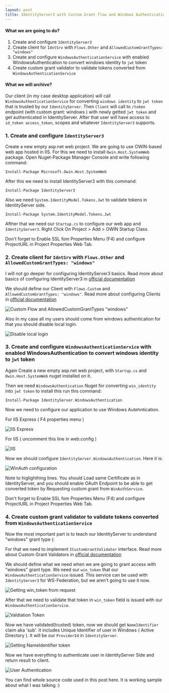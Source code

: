 ```yaml
---
layout: post
title: IdentityServer3 with Custom Grant flow and Windows Authentication
---
```


#### What we are going to do?

1. Create and configure `IdentityServer3`
2. Create client for `IdntSrv` with `Flows.Other` and `AllowedCustomGrantTypes: "windows"`
3. Create and configure `WindowsAuthenticationService` with enabled WindowsAuthentication to convert windows identity to `jwt` token
4. Create custom grant validator to validate tokens converted from `WindowsAuthenticationService`

#### What we will archive?

Our client (in my case desktop application) will call `WindowsAuthenticationService` for converting `windows identity` to `jwt token`
that is trusted by our `IdentityServer`. Then `Client` will call to `/token` endpoint (with custom grant: windows )
with newly getted `jwt token` and get authenticated in IdentityServer. After that user will have access to `id_token access_token`, scopes
and whatever `IdentityServer3` supports.

<!--more-->

### 1. Create and configure `IdentityServer3`

Create a new empty asp.net web project. We are going to use OWIN-based web app hosted in IIS. 
For this we need to install `Owin.Host.SystemWeb` package.
Open Nuget-Package Manager Console and write following command:

`Install-Package Microsoft.Owin.Host.SystemWeb`

After this we need to install IdentityServer3 with this command:

`Install-Package IdentityServer3`

Also we need `System.IdentityModel.Tokens.Jwt` to validate tokens in IdentityServer side.

`Install-Package System.IdentityModel.Tokens.Jwt`

Afther that we need our `Startup.cs` to configure our web app and `IdentityServer3`.
Right Click On Project > Add > OWIN Startup Class.

Don't forget to Enable SSL fom Properties Menu (F4) and configure ProjectURL in Project Properties Web Tab.


### 2. Create client for `IdntSrv` with `Flows.Other` and `AllowedCustomGrantTypes: "windows"`

I will not go deeper for configuring IdentityServer3 basics. Read more about basics of configuring IdentityServer3 in
[official documentation](https://identityserver.github.io/Documentation/docsv2/configuration/overview.html)

We should define our Client with `Flows.Custom` and `AllowedCustomGrantTypes: "windows"`. Read more about configuring Clients
in [official documentation](https://identityserver.github.io/Documentation/docsv2/configuration/clients.html)

![Custom Flow and AllowedCustomGrantTypes "windows"](http://i.imgur.com/EbpLjxy.png)


Also In my case all my users should come from windows authentication for that you should disable local login.

![Disable local login](http://i.imgur.com/mSirFpM.png)


### 3. Create and configure `WindowsAuthenticationService` with enabled WindowsAuthentication to convert windows identity to `jwt` token

Again Create a new empty asp.net web project, with `Startup.cs` and `Owin.Host.SystemWeb` nuget installed on it.

Then we need `WindowsAuthentication` Nuget for converting `win_identity` into `jwt token` to install this run this command:

`Install-Package IdentityServer.WindowsAuthentication`

Now we need to configure our application to use Windows Autehntication. 

For IIS Express ( F4 properties menu )

![IIS Express](http://i.imgur.com/FjcfTOr.png)


For IIS ( uncomment this line in web.config )

![IIS](http://i.imgur.com/L2QV1CJ.png)


Now we should configure `IdentityServer.WindowsAuthentication`. Here it is:

![WinAuth configuration](http://i.imgur.com/aB7HJm6.png)


Note to higlighthing lines. You should Load same Certificate as in IdentityServer, and you should enable OAuth Endpoint to 
be able to get converted token by Requesting custom grant from `WinAuthService`.

Don't forget to Enable SSL fom Properties Menu (F4) and configure ProjectURL in Project Properties Web Tab.


### 4. Create custom grant validator to validate tokens converted from `WindowsAuthenticationService`

Now the most important part is to teach our IdentityServer to understand "windows" grant type (:

For that we need to implement `ICustomGrantValidator` interface. Read more about Custom Grant Validators
in [official documentation](https://identityserver.github.io/Documentation/docsv2/advanced/customGrantTypes.html)

We should define what we need when we are going to grant access with "windows" grant type. We need our `win_token` that
our `WindowsAuthenticationService` issued. This service can be used with `IdentityServer3` for WS-Federation, but we aren't going to
use it now.

![Getting win_token from request](http://i.imgur.com/wpNTRMb.png)


After that we need to validate that token in `win_token` field is issued with our `WindowsAuthenticationService`. 

![Valdiation Token](http://i.imgur.com/VcTNGU4.png)


Now we have validated(trusted) token, now we should get `NameIdentifier` claim aka 'sub'. It includes Unique Identifier of user in Windows ( Active Directory ). It will be our `ProviderId` in `IdentityServer`.

![Getting NameIdentifier token](http://i.imgur.com/mgVeOoT.png)


Now we have everything to authenticate user in IdentityServer Side and return result to client.

![User Authentication](http://i.imgur.com/AVO9rLM.png)


You can find whole source code used in this post here.
It is working sample about what I was talking :)




